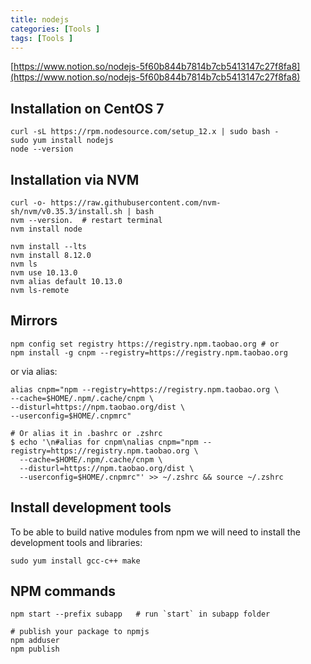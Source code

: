```yaml
---
title: nodejs
categories: [Tools ]
tags: [Tools ]
---
```


[https://www.notion.so/nodejs-5f60b844b7814b7cb5413147c27f8fa8](https://www.notion.so/nodejs-5f60b844b7814b7cb5413147c27f8fa8)


## Installation on CentOS 7


```shell
curl -sL https://rpm.nodesource.com/setup_12.x | sudo bash -
sudo yum install nodejs
node --version
```


## Installation via NVM


```shell
curl -o- https://raw.githubusercontent.com/nvm-sh/nvm/v0.35.3/install.sh | bash
nvm --version.  # restart terminal
nvm install node

nvm install --lts
nvm install 8.12.0
nvm ls
nvm use 10.13.0
nvm alias default 10.13.0
nvm ls-remote
```


## Mirrors


```shell
npm config set registry https://registry.npm.taobao.org # or
npm install -g cnpm --registry=https://registry.npm.taobao.org
```


or via alias:


```shell
alias cnpm="npm --registry=https://registry.npm.taobao.org \
--cache=$HOME/.npm/.cache/cnpm \
--disturl=https://npm.taobao.org/dist \
--userconfig=$HOME/.cnpmrc"

# Or alias it in .bashrc or .zshrc
$ echo '\n#alias for cnpm\nalias cnpm="npm --registry=https://registry.npm.taobao.org \
  --cache=$HOME/.npm/.cache/cnpm \
  --disturl=https://npm.taobao.org/dist \
  --userconfig=$HOME/.cnpmrc"' >> ~/.zshrc && source ~/.zshrc
```


## Install development tools


To be able to build native modules from npm we will need to install the development tools and libraries:


```shell
sudo yum install gcc-c++ make
```


## NPM commands


```shell
npm start --prefix subapp   # run `start` in subapp folder

# publish your package to npmjs
npm adduser
npm publish
```

